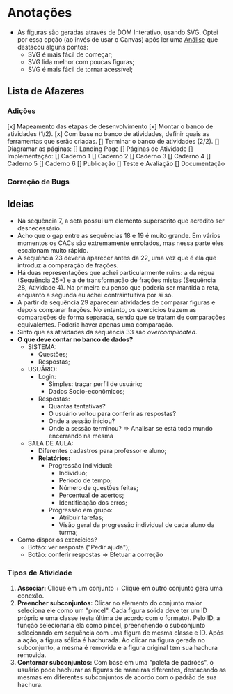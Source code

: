 # Anotações
- As figuras são geradas através de DOM Interativo, usando SVG. Optei por essa opção (ao invés de usar o Canvas) após ler uma [Análise](https://css-tricks.com/when-to-use-svg-vs-when-to-use-canvas/) que destacou alguns pontos:
    - SVG é mais fácil de começar;
    - SVG lida melhor com poucas figuras;
    - SVG é mais fácil de tornar acessível;

## Lista de Afazeres
### Adições
[x] Mapeamento das etapas de desenvolvimento
    [x] Montar o banco de atividades (1/2).
    [x] Com base no banco de atividades, definir quais as ferramentas que serão criadas.
    [] Terminar o banco de atividades (2/2).
[] Diagramar as páginas:
    [] Landing Page
    [] Páginas de Atividade
[] Implementação:
    [] Caderno 1
    [] Caderno 2
    [] Caderno 3
    [] Caderno 4
    [] Caderno 5
    [] Caderno 6
[] Publicação
[] Teste e Avaliação
[] Documentação
### Correção de Bugs

## Ideias
- Na sequência 7, a seta possui um elemento superscrito que acredito ser desnecessário.
- Acho que o gap entre as sequências 18 e 19 é muito grande. Em vários momentos os CACs são extremamente enrolados, mas nessa parte eles escalonam muito rápido.
- A sequência 23 deveria aparecer antes da 22, uma vez que é ela que introduz a comparação de frações.
- Há duas representações que achei particularmente ruins: a da régua (Sequência 25+) e a de transformação de frações mistas (Sequência 28, Atividade 4). Na primeira eu penso que poderia ser mantida a reta, enquanto a segunda eu achei contraintuitiva por si só.
- A partir da sequência 29 aparecem atividades de comparar figuras e depois comparar frações. No entanto, os exercícios trazem as comparações de forma separada, sendo que se tratam de comparações equivalentes. Poderia haver apenas uma comparação.
- Sinto que as atividades da sequência 33 são _overcomplicated_.
- **O que deve contar no banco de dados?**
    - SISTEMA:
        - Questões;
        - Respostas;
    - USUÁRIO:
        - Login:
            - Simples: traçar perfil de usuário;
            - Dados Socio-econômicos;
        - Respostas:
            - Quantas tentativas?
            - O usuário voltou para conferir as respostas?
            - Onde a sessão iniciou?
            - Onde a sessão terminou? => Analisar se está todo mundo encerrando na mesma
    - SALA DE AULA:
        - Diferentes cadastros para professor e aluno;
        - **Relatórios:**
            - Progressão Individual:
                - Indivíduo;
                - Período de tempo;
                - Número de questões feitas;
                - Percentual de acertos;
                - Identificação dos erros;
            - Progressão em grupo:
                - Atribuir tarefas;
                - Visão geral da progressão individual de cada aluno da turma;
- Como dispor os exercícios?
    - Botão: ver resposta ("Pedir ajuda");
    - Botão: conferir respostas => Efetuar a correção

### Tipos de Atividade
1. **Associar:** Clique em um conjunto + Clique em outro conjunto gera uma conexão.
2. **Preencher subconjuntos:** Clicar no elemento do conjunto maior seleciona ele como um "pincel". Cada figura sólida deve ter um ID próprio e uma classe (esta última de acordo com o formato). Pelo ID, a função selecionaria ela como pincel, preenchendo o subconjunto selecionado em sequência com uma figura de mesma classe e ID. Após a ação, a figura sólida é hachurada. Ao clicar na figura gerada no subconjunto, a mesma é removida e a figura original tem sua hachura removida.
3. **Contornar subconjuntos:** Com base em uma "paleta de padrões", o usuário pode hachurar as figuras de maneiras diferentes, destacando as mesmas em diferentes subconjuntos de acordo com o padrão de sua hachura.